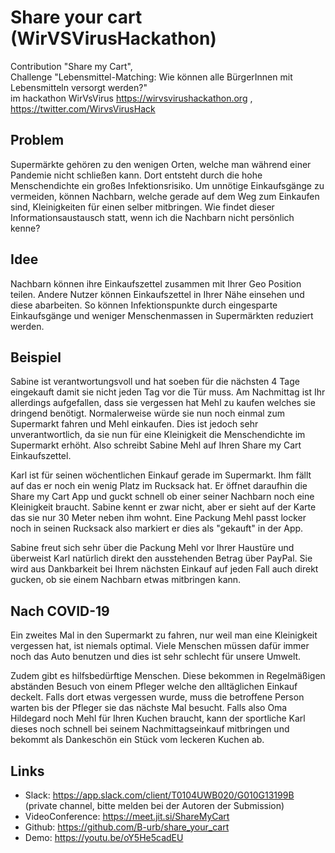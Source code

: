 # Share your cart (WirVSVirusHackathon)

Contribution "Share my Cart", <br>
Challenge "Lebensmittel-Matching: Wie können alle BürgerInnen mit Lebensmitteln versorgt werden?"<br>
im hackathon WirVsVirus https://wirvsvirushackathon.org , https://twitter.com/WirvsVirusHack


## Problem

Supermärkte gehören zu den wenigen Orten, welche man während einer Pandemie nicht schließen kann. Dort entsteht durch die hohe Menschendichte ein großes Infektionsrisiko. Um unnötige Einkaufsgänge zu vermeiden, können Nachbarn, welche gerade auf dem Weg zum Einkaufen sind, Kleinigkeiten für einen selber mitbringen.
Wie findet dieser Informationsaustausch statt, wenn ich die Nachbarn nicht persönlich kenne?

## Idee

Nachbarn können ihre Einkaufszettel zusammen mit Ihrer Geo Position teilen. Andere Nutzer können Einkaufszettel in Ihrer Nähe einsehen und diese abarbeiten.
So können Infektionspunkte durch eingesparte Einkaufsgänge und weniger Menschenmassen in Supermärkten reduziert werden.

## Beispiel

Sabine ist verantwortungsvoll und hat soeben für die nächsten 4 Tage eingekauft damit sie nicht jeden Tag vor die Tür muss. Am Nachmittag ist Ihr allerdings aufgefallen, dass sie vergessen hat Mehl zu kaufen welches sie dringend benötigt.
Normalerweise würde sie nun noch einmal zum Supermarkt fahren und Mehl einkaufen. Dies ist jedoch sehr unverantwortlich, da sie nun für eine Kleinigkeit die Menschendichte im Supermarkt erhöht.
Also schreibt Sabine Mehl auf Ihren Share my Cart Einkaufszettel.

Karl ist für seinen wöchentlichen Einkauf gerade im Supermarkt. Ihm fällt auf das er noch ein wenig Platz im Rucksack hat. Er öffnet daraufhin die Share my Cart App und guckt schnell ob einer seiner Nachbarn noch eine Kleinigkeit braucht.
Sabine kennt er zwar nicht, aber er sieht auf der Karte das sie nur 30 Meter neben ihm wohnt. Eine Packung Mehl passt locker noch in seinen Rucksack also markiert er dies als "gekauft" in der App.

Sabine freut sich sehr über die Packung Mehl vor Ihrer Haustüre und überweist Karl natürlich direkt den ausstehenden Betrag über PayPal. Sie wird aus Dankbarkeit bei Ihrem nächsten Einkauf auf jeden Fall auch direkt gucken, ob sie einem Nachbarn etwas mitbringen kann.

## Nach COVID-19

Ein zweites Mal in den Supermarkt zu fahren, nur weil man eine Kleinigkeit vergessen hat, ist niemals optimal. Viele Menschen müssen dafür immer noch das Auto benutzen und dies ist sehr schlecht für unsere Umwelt.

Zudem gibt es hilfsbedürftige Menschen. Diese bekommen in Regelmäßigen abständen Besuch von einem Pfleger welche den alltäglichen Einkauf deckelt. Falls dort etwas vergessen wurde, muss die betroffene Person warten bis der Pfleger sie das nächste Mal besucht.
Falls also Oma Hildegard noch Mehl für Ihren Kuchen braucht, kann der sportliche Karl dieses noch schnell bei seinem Nachmittagseinkauf mitbringen und bekommt als Dankeschön ein Stück vom leckeren Kuchen ab.

## Links

- Slack: https://app.slack.com/client/T0104UWB020/G010G13199B (private channel, bitte melden bei der Autoren der Submission)
- VideoConference: https://meet.jit.si/ShareMyCart
- Github: https://github.com/B-urb/share_your_cart
- Demo: https://youtu.be/oY5He5cadEU
